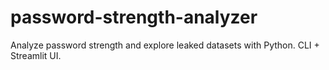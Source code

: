 # password-strength-analyzer
Analyze password strength and explore leaked datasets with Python. CLI + Streamlit UI.

